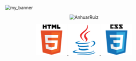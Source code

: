 <!-- <div> -->

![my_banner](https://user-images.githubusercontent.com/102453307/187353612-af24c874-8d63-42bb-bc12-7cf6a66bf137.png)

<p align="center">
<img src="https://github-readme-stats.vercel.app/api/top-langs?username=AnhuarRuiz&show_icons=true&theme=radical&locale=en&layout=compact" alt="AnhuarRuiz"/>
</p>
<p align="center"><a href="https://www.w3schools.com/css/" target="_blank" rel="noreferrer"><img src="https://raw.githubusercontent.com/devicons/devicon/master/icons/html5/html5-original-wordmark.svg" alt="html5" width="100" height="100"/> </a> <a href="https://www.java.com" target="_blank" rel="noreferrer"> <img src="https://raw.githubusercontent.com/devicons/devicon/master/icons/java/java-original.svg" alt="java" width="100" height="100"/></a><a href="https://www.w3schools.com/css/" target="_blank" rel="noreferrer"> <img src="https://raw.githubusercontent.com/devicons/devicon/master/icons/css3/css3-original-wordmark.svg" alt="css3" width="100" height="100"/> </a></p>


